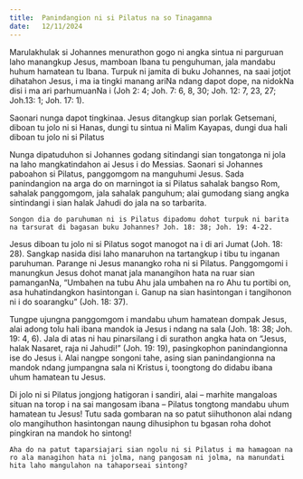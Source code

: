 ```yaml
---
title:  Panindangion ni si Pilatus na so Tinagamna
date:   12/11/2024
---
```


Marulakhulak si Johannes menurathon gogo ni angka sintua ni parguruan laho manangkup Jesus, mamboan Ibana tu penguhuman, jala mandabu huhum hamatean tu Ibana. Turpuk ni jamita di buku Johannes, na saai jotjot dihatahon Jesus, i ma ia tingki manang ariNa ndang dapot dope, na nidokNa disi i ma ari parhumuanNa i (Joh 2: 4; Joh. 7: 6, 8, 30; Joh. 12: 7, 23, 27; Joh.13: 1; Joh. 17: 1).

Saonari nunga dapot tingkinaa. Jesus ditangkup sian porlak Getsemani, diboan tu jolo ni si Hanas, dungi tu sintua ni Malim Kayapas, dungi dua hali diboan tu jolo ni si Pilatus

Nunga dipatuduhon si Johannes godang sitindangi sian tongatonga ni jola na laho mangkatindahon ai Jesus i do Messias. Saonari si Johannes paboahon si Pilatus, panggomgom na manguhumi Jesus. Sada panindangion na arga do on marningot ia si Pilatus sahalak bangso Rom, sahalak panggomgom, jala sahalak panguhum; alai gumodang siang angka sintindangi i sian halak Jahudi do jala na so tarbarita.

`Songon dia do paruhuman ni is Pilatus dipadomu dohot turpuk ni barita na tarsurat di bagasan buku Johannes? Joh. 18: 38; Joh. 19: 4-22.`

Jesus diboan tu jolo ni si Pilatus sogot manogot na i di ari Jumat (Joh. 18: 28). Sangkap nasida disi laho manaruhon na tartangkup i tibu tu inganan paruhuman. Parange ni Jesus manangko roha ni si Pilatus. Panggomgomi i manungkun Jesus dohot manat jala manangihon hata na ruar sian pamanganNa, “Umbahen na tubu Ahu jala umbahen na ro Ahu tu portibi on, asa huhatindangkon hasintongan i. Ganup na sian hasintongan i tangihonon ni i do soarangku” (Joh. 18: 37).

Tungpe ujungna panggomgom i mandabu uhum hamatean dompak Jesus, alai adong tolu hali ibana mandok ia Jesus i ndang na sala (Joh. 18: 38; Joh. 19: 4, 6). Jala di atas ni hau pinarsilang i di surathon angka hata on “Jesus, halak Nasaret, raja ni Jahudi!” (Joh. 19: 19), pasingkophon panindangionna ise do Jesus i. Alai nangpe songoni tahe, asing sian panindangionna na mandok ndang jumpangna sala ni Kristus i, toongtong do didabu ibana uhum hamatean tu Jesus.

Di jolo ni si Pilatus jongjong hatigoran i sandiri, alai – marhite mangaloas situan na torop i na sai mangosam ibana – Pilatus tongtong mandabu uhum hamatean tu Jesus! Tutu sada gombaran na so patut siihuthonon alai ndang olo mangihuthon hasintongan naung dihusiphon tu bgasan roha dohot pingkiran na mandok ho sintong!

`Aha do na patut taparsiajari sian ngolu ni si Pilatus i ma hamagoan na ro ala managihon hata ni jolma, nang pangosam ni jolma, na manundati hita laho mangulahon na tahaporseai sintong?`